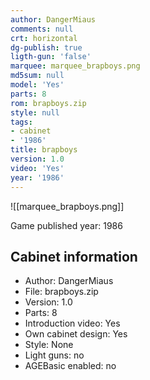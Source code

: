 ```yaml
---
author: DangerMiaus
comments: null
crt: horizontal
dg-publish: true
ligth-gun: 'false'
marquee: marquee_brapboys.png
md5sum: null
model: 'Yes'
parts: 8
rom: brapboys.zip
style: null
tags:
- cabinet
- '1986'
title: brapboys
version: 1.0
video: 'Yes'
year: '1986'
---
```


![[marquee_brapboys.png]]

Game published year: 1986

## Cabinet information

- Author: DangerMiaus
- File: brapboys.zip
- Version: 1.0
- Parts: 8
- Introduction video: Yes
- Own cabinet design: Yes
- Style: None
- Light guns: no
- AGEBasic enabled: no

